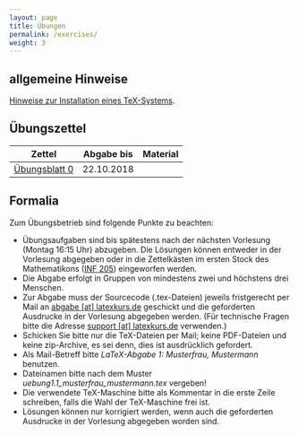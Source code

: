 ```yaml
---
layout: page
title: Übungen
permalink: /exercises/
weight: 3
---
```


## allgemeine Hinweise

[Hinweise zur Installation eines TeX-Systems](./00_texlive_installation.pdf "Installationshinweise").

## Übungszettel

Zettel                                                   | Abgabe bis | Material
---------------------------------------------------------|------------|-------------------------
[Übungsblatt 0](./00_erste_schritte.pdf)                 | 22.10.2018 |

<!--
[Übungsblatt 1](./01_schriften_kodierungen.pdf)          | 29.10.2018 |
[Übungsblatt 2](./02_mathesatz.pdf)                      | 05.11.2018 |
[Übungsblatt 3](./03_tabellen.pdf)                       | 12.11.2018 |
[Übungsblatt 4](./04_masseinheiten.pdf)                  | 19.11.2018 |
[Übungsblatt 5](./05_abbildungen_tikz.pdf)               | 26.11.2018 |
[Übungsblatt 6](./06_diagramme.pdf)                      | 03.12.2018 | [Messwerte](06_messwerte.dat)
[Übungsblatt 7](./07_umfangreiches_dokument.pdf)         | 10.12.2018 | [Projektdateien](07_projekt.zip)
[Übungsblatt 8](./08_bibliographie_mehrsprachigkeit.pdf) | 17.12.2018 |
[Weihnachtsblatt](./weihnachtsblatt.pdf)                 | 07.01.2019 |
[Übungsblatt 9](./09_praesentationen.pdf)                | 14.01.2019 |
[Übungsblatt 10](./10_brief_lebenslauf.pdf) 	         | 21.01.2019 |

-->

## Formalia

Zum Übungsbetrieb sind folgende Punkte zu beachten:

* Übungsaufgaben sind bis spätestens nach der nächsten Vorlesung (Montag 16:15 Uhr) abzugeben.
  Die Lösungen können entweder in der Vorlesung abgegeben oder in die Zettelkästen im ersten Stock des Mathematikons (<a href="http://osm.org/go/0DwYyjIMU-?m=">INF 205</a>) eingeworfen werden.
* Die Abgabe erfolgt in Gruppen von mindestens zwei und höchstens drei Menschen.
* Zur Abgabe muss der Sourcecode (.tex-Dateien) jeweils fristgerecht per Mail an <a href="mailto:abgabe@latexkurs.de?subject=LaTeX-Abgabe%20:">abgabe [at] latexkurs.de</a> geschickt und die geforderten Ausdrucke in der Vorlesung abgegeben werden.
  (Für technische Fragen bitte die Adresse <a href="mailto:support@latexkurs.de"> support [at] latexkurs.de</a> verwenden.)
* Schicken Sie bitte nur die TeX-Dateien per Mail; keine PDF-Dateien und keine zip-Archive, es sei denn, dies ist ausdrücklich gefordert.
* Als Mail-Betreff bitte _LaTeX-Abgabe 1: Musterfrau, Mustermann_ benutzen.
* Dateinamen bitte nach dem Muster _uebung1.1_musterfrau_mustermann.tex_ vergeben!
* Die verwendete TeX-Maschine bitte als Kommentar in die erste Zeile schreiben, falls die Wahl der TeX-Maschine frei ist.
* Lösungen können nur korrigiert werden, wenn auch die geforderten Ausdrucke in der Vorlesung abgegeben worden sind.
				
